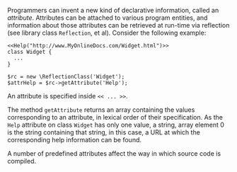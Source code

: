 Programmers can invent a new kind of declarative information, called an *attribute*. Attributes can be attached to various program entities, and 
information about those attributes can be retrieved at run-time via reflection (see library class `Reflection`, et al).  Consider the following example:

```Hack
<<Help("http://www.MyOnlineDocs.com/Widget.html")>>
class Widget {
  ...
}

$rc = new \ReflectionClass('Widget');
$attrHelp = $rc->getAttribute('Help');
```

An attribute is specified inside `<< ... >>`.

The method `getAttribute` returns an array containing the values corresponding to an attribute, in lexical order of their specification. As 
the `Help` attribute on class `Widget` has only one value, a string, array element 0 is the string containing that string, in this case, a 
URL at which the corresponding help information can be found.

A number of predefined attributes affect the way in which source code is compiled.
